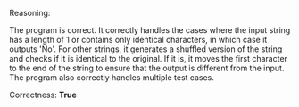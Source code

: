 Reasoning:

The program is correct. It correctly handles the cases where the input string has a length of 1 or contains only identical characters, in which case it outputs 'No'. For other strings, it generates a shuffled version of the string and checks if it is identical to the original. If it is, it moves the first character to the end of the string to ensure that the output is different from the input. The program also correctly handles multiple test cases.

Correctness: **True**